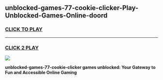 
## unblocked-games-77-cookie-clicker-Play-Unblocked-Games-Online-doord
<h3>
<a href="https://premium76.site?title=unblocked-games-77-cookie-clicker&ref=24A">CLICK TO PLAY</a></h3>
<hr>

<h3>
<a href="https://premium76.site?title=unblocked-games-77-cookie-clicker&ref=24A">CLICK 2 PLAY</a>
  
</h3>

<a href="https://premium76.site?title=unblocked-games-77-cookie-clicker&ref=24A"><img src="https://clearcache.store/games.png"></a>


**unblocked-games-77-cookie-clicker games unblocked: Your Gateway to Fun and Accessible Online Gaming**
